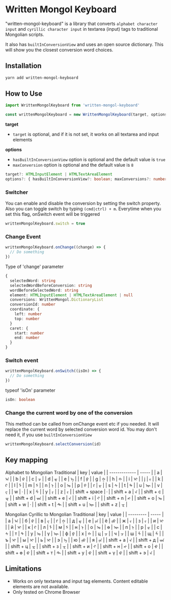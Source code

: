 # Written Mongol Keyboard

"written-mongol-keyboard" is a library that converts `alphabet character input` and `cyrillic character input` in textarea (input) tags to traditional Mongolian scripts.  

It also has `builtInConversionView` and uses an open source dictionary. This will show you the closest conversion word choices.

## Installation
```bash
yarn add written-mongol-keyboard
```

## How to Use
```typescript
import WrittenMongolKeyboard from 'written-mongol-keyboard'

const writtenMongolKeyboard = new WrittenMongolKeyboard(target, options)
```
**target**  
- `target` is optional, and if it is not set, it works on all textarea and input elements  

**options**  
- `hasBuiltInConversionView` option is optional and the default value is `true`
- `maxConversion` option is optional and the default value is `8`

```typescript
target?: HTMLInputElement | HTMLTextAreaElement
options?: { hasBuiltInConversionView?: boolean; maxConversions?: number }
```

### Switcher
You can enable and disable the conversion by setting the switch property. Also you can toggle switch by typing `(cmd|ctrl) + m`. Everytime when you set this flag, onSwitch event will be triggered
```typescript
writtenMongolKeyboard.switch = true
```

### Change Event  
```typescript
writtenMongolKeyboard.onChange((change) => {
  // Do something
})
```
Type of 'change' parameter
```typescript
{
  selectedWord: string
  selectedWordBeforeConversion: string
  wordBeforeSelectedWord: string
  element: HTMLInputElement | HTMLTextAreaElement | null
  conversions: WrittenMongol.DictionaryList
  conversionId: number
  coordinate: {
    left: number
    top: number
  }
  caret: {
    start: number
    end: number
  }
}
```

### Switch event
```typescript
writtenMongolKeyboard.onSwitch((isOn) => {
  // Do something
})
```
typeof 'isOn' parameter
```typescript
isOn: boolean
```

### Change the current word by one of the conversion
This method can be called from onChange event etc if you needed. It will replace the current word by selected conversion word id. You may don't need it, if you use `builtInConversionView`
```typescript
writtenMongolKeyboard.selectConversion(id)
```

## Key mapping
Alphabet to Mongolian Traditional
| key | value |
| ------------- | ----- |
| a | `ᠠ` |
| b | `ᠪ` |
| c | `ᠴ` |
| d | `ᠳ` |
| e | `ᠡ` |
| f | `ᠹ` |
| g | `ᠭ` |
| h | `ᠬ` |
| i | `ᠢ` |
| j | `ᠵ` |
| k | `ᠺ` |
| l | `ᠯ` |
| m | `ᠮ` |
| n | `ᠨ` |
| o | `ᠣ` |
| p | `ᠫ` |
| r | `ᠷ` |
| s | `ᠰ` |
| t | `ᠲ` |
| u | `ᠥ` |
| v | `ᠸ` |
| w | `᠊` |
| x | `ᠱ` |
| y | `ᠶ` |
| z | `ᠵ` |
| shift + space | `᠊` |
| shift + a | `᠊ᠠ` |
| shift + c | `ᠼ` |
| shift + d | `᠊ᠳ` |
| shift + e | `᠊ᠡ` |
| shift + i | `᠊ᠢ` |
| shift + n | `ᠩ` |
| shift + o | `ᠤ` |
| shift + w | `᠊` |
| shift + t | `᠊ᠲ` |
| shift + u | `ᠦ` |
| shift + z | `ᠽ` |

Mongolian Cyrillic to Mongolian Traditional
| key | value |
| --------- | ----- |
| а | `ᠠ` |
| б | `ᠪ` |
| в | `ᠸ` |
| г | `ᠭ` |
| д | `ᠳ` |
| е | `ᠶᠡ` |
| ё | `ᠶᠣ` |
| ж | `ᠵ` |
| з | `ᠵ` |
| и | `ᠢ` |
| й | `ᠢ` |
| к | `ᠺ` |
| л | `ᠯ` |
| м | `ᠮ` |
| н | `ᠨ` |
| о | `ᠣ` |
| ө | `ᠥ` |
| п | `ᠨ` |
| р | `ᠷ` |
| с | `ᠰ` |
| т | `ᠲ` |
| у | `ᠤ` |
| ү | `ᠦ` |
| ф | `ᠹ` |
| х | `ᠬ` |
| ц | `ᠴ` |
| ч | `ᠴ` |
| ш | `ᠱ` |
| щ | `ᠱ` |
| ъ | `ᠢ` |
| ы | `ᠢ` |
| ь | `ᠢ` |
| э | `ᠡ` |
| ю | `ᠶᠦ` |
| я | `ᠶᠠ` |
| shift + а | `᠊ᠠ` |
| shift + д | `᠊ᠳ` |
| shift + ц | `ᠼ` |
| shift + з | `ᠽ` |
| shift + и | `᠊ᠢ` |
| shift + н | `ᠩ` |
| shift + о | `᠊ᠣ` |
| shift + ө | `᠊ᠥ` |
| shift + т | `᠊ᠲ` |
| shift + у | `᠊ᠤ` |
| shift + ү | `᠊ᠦ` |
| shift + э | `᠊ᠡ` |



## Limitations
- Works on only textarea and input tag elements. Content editable elements are not available.
- Only tested on Chrome Browser
